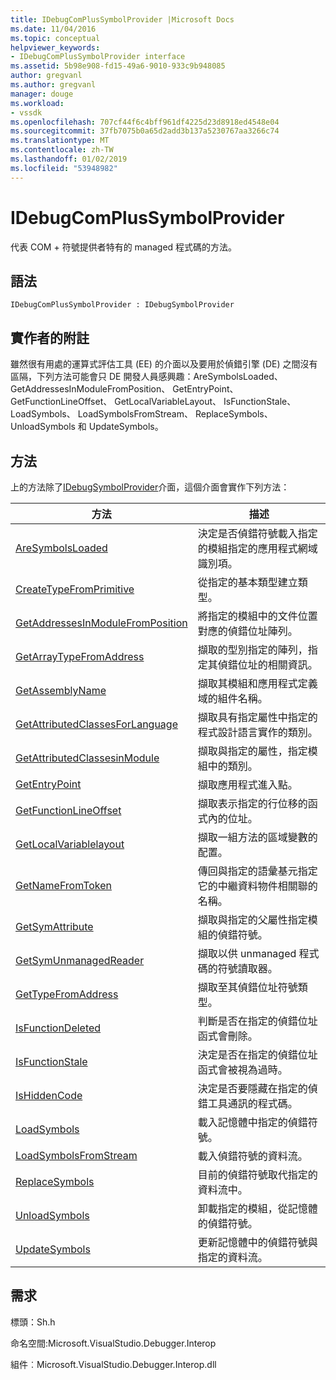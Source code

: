 ```yaml
---
title: IDebugComPlusSymbolProvider |Microsoft Docs
ms.date: 11/04/2016
ms.topic: conceptual
helpviewer_keywords:
- IDebugComPlusSymbolProvider interface
ms.assetid: 5b98e908-fd15-49a6-9010-933c9b948085
author: gregvanl
ms.author: gregvanl
manager: douge
ms.workload:
- vssdk
ms.openlocfilehash: 707cf44f6c4bff961df4225d23d8918ed4548e04
ms.sourcegitcommit: 37fb7075b0a65d2add3b137a5230767aa3266c74
ms.translationtype: MT
ms.contentlocale: zh-TW
ms.lasthandoff: 01/02/2019
ms.locfileid: "53948982"
---
```

# <a name="idebugcomplussymbolprovider"></a>IDebugComPlusSymbolProvider
代表 COM + 符號提供者特有的 managed 程式碼的方法。  
  
## <a name="syntax"></a>語法  
  
```  
IDebugComPlusSymbolProvider : IDebugSymbolProvider  
```  
  
## <a name="notes-for-implementers"></a>實作者的附註  
 雖然很有用處的運算式評估工具 (EE) 的介面以及要用於偵錯引擎 (DE) 之間沒有區隔，下列方法可能會只 DE 開發人員感興趣：AreSymbolsLoaded、 GetAddressesInModuleFromPosition、 GetEntryPoint、 GetFunctionLineOffset、 GetLocalVariableLayout、 IsFunctionStale、 LoadSymbols、 LoadSymbolsFromStream、 ReplaceSymbols、 UnloadSymbols 和 UpdateSymbols。  
  
## <a name="methods"></a>方法  
 上的方法除了[IDebugSymbolProvider](../../../extensibility/debugger/reference/idebugsymbolprovider.md)介面，這個介面會實作下列方法：  
  
|方法|描述|  
|------------|-----------------|  
|[AreSymbolsLoaded](../../../extensibility/debugger/reference/idebugcomplussymbolprovider-aresymbolsloaded.md)|決定是否偵錯符號載入指定的模組指定的應用程式網域識別項。|  
|[CreateTypeFromPrimitive](../../../extensibility/debugger/reference/idebugcomplussymbolprovider-createtypefromprimitive.md)|從指定的基本類型建立類型。|  
|[GetAddressesInModuleFromPosition](../../../extensibility/debugger/reference/idebugcomplussymbolprovider-getaddressesinmodulefromposition.md)|將指定的模組中的文件位置對應的偵錯位址陣列。|  
|[GetArrayTypeFromAddress](../../../extensibility/debugger/reference/idebugcomplussymbolprovider-getarraytypefromaddress.md)|擷取的型別指定的陣列，指定其偵錯位址的相關資訊。|  
|[GetAssemblyName](../../../extensibility/debugger/reference/idebugcomplussymbolprovider-getassemblyname.md)|擷取其模組和應用程式定義域的組件名稱。|  
|[GetAttributedClassesForLanguage](../../../extensibility/debugger/reference/idebugcomplussymbolprovider-getattributedclassesforlanguage.md)|擷取具有指定屬性中指定的程式設計語言實作的類別。|  
|[GetAttributedClassesinModule](../../../extensibility/debugger/reference/idebugcomplussymbolprovider-getattributedclassesinmodule.md)|擷取與指定的屬性，指定模組中的類別。|  
|[GetEntryPoint](../../../extensibility/debugger/reference/idebugcomplussymbolprovider-getentrypoint.md)|擷取應用程式進入點。|  
|[GetFunctionLineOffset](../../../extensibility/debugger/reference/idebugcomplussymbolprovider-getfunctionlineoffset.md)|擷取表示指定的行位移的函式內的位址。|  
|[GetLocalVariablelayout](../../../extensibility/debugger/reference/idebugcomplussymbolprovider-getlocalvariablelayout.md)|擷取一組方法的區域變數的配置。|  
|[GetNameFromToken](../../../extensibility/debugger/reference/idebugcomplussymbolprovider-getnamefromtoken.md)|傳回與指定的語彙基元指定它的中繼資料物件相關聯的名稱。|  
|[GetSymAttribute](../../../extensibility/debugger/reference/idebugcomplussymbolprovider-getsymattribute.md)|擷取與指定的父屬性指定模組的偵錯符號。|  
|[GetSymUnmanagedReader](../../../extensibility/debugger/reference/idebugcomplussymbolprovider-getsymunmanagedreader.md)|擷取以供 unmanaged 程式碼的符號讀取器。|  
|[GetTypeFromAddress](../../../extensibility/debugger/reference/idebugcomplussymbolprovider-gettypefromaddress.md)|擷取至其偵錯位址符號類型。|  
|[IsFunctionDeleted](../../../extensibility/debugger/reference/idebugcomplussymbolprovider-isfunctiondeleted.md)|判斷是否在指定的偵錯位址函式會刪除。|  
|[IsFunctionStale](../../../extensibility/debugger/reference/idebugcomplussymbolprovider-isfunctionstale.md)|決定是否在指定的偵錯位址函式會被視為過時。|  
|[IsHiddenCode](../../../extensibility/debugger/reference/idebugcomplussymbolprovider-ishiddencode.md)|決定是否要隱藏在指定的偵錯工具通訊的程式碼。|  
|[LoadSymbols](../../../extensibility/debugger/reference/idebugcomplussymbolprovider-loadsymbols.md)|載入記憶體中指定的偵錯符號。|  
|[LoadSymbolsFromStream](../../../extensibility/debugger/reference/idebugcomplussymbolprovider-loadsymbolsfromstream.md)|載入偵錯符號的資料流。|  
|[ReplaceSymbols](../../../extensibility/debugger/reference/idebugcomplussymbolprovider-replacesymbols.md)|目前的偵錯符號取代指定的資料流中。|  
|[UnloadSymbols](../../../extensibility/debugger/reference/idebugcomplussymbolprovider-unloadsymbols.md)|卸載指定的模組，從記憶體的偵錯符號。|  
|[UpdateSymbols](../../../extensibility/debugger/reference/idebugcomplussymbolprovider-updatesymbols.md)|更新記憶體中的偵錯符號與指定的資料流。|  
  
## <a name="requirements"></a>需求  
 標頭：Sh.h  
  
 命名空間:Microsoft.VisualStudio.Debugger.Interop  
  
 組件︰Microsoft.VisualStudio.Debugger.Interop.dll